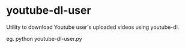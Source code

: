 youtube-dl-user
===============

Utility to download Youtube user's uploaded videos using youtube-dl.

eg. python youtube-dl-user.py
